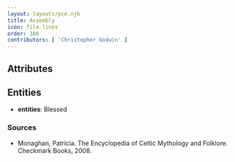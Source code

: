 ```yaml
---
layout: layouts/pce.njk
title: Assembly
icon: file-lines
order: 166
contributors: [ 'Christopher Godwin' ]
---
```



## Attributes


## Entities

- **entities**: Blessed

### Sources

- Monaghan, Patricia. The Encyclopedia of Celtic Mythology and Folklore. Checkmark Books, 2008.

